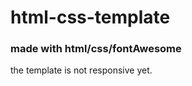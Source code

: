 # html-css-template

### made with **html**/**css**/**fontAwesome**

the template is not responsive yet.
